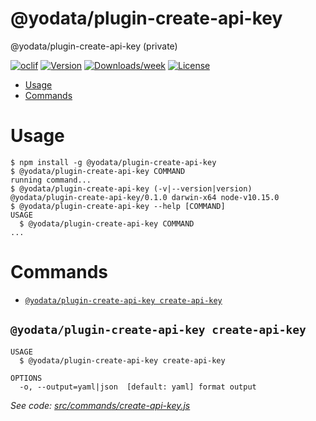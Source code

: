 @yodata/plugin-create-api-key
====================

@yodata/plugin-create-api-key (private)

[![oclif](https://img.shields.io/badge/cli-oclif-brightgreen.svg)](https://oclif.io)
[![Version](https://img.shields.io/npm/v/@yodata/plugin-create-api-key.svg)](https://npmjs.org/package/@yodata/plugin-create-api-key)
[![Downloads/week](https://img.shields.io/npm/dw/@yodata/plugin-create-api-key.svg)](https://npmjs.org/package/@yodata/plugin-create-api-key)
[![License](https://img.shields.io/npm/l/@yodata/plugin-inbox.svg)](https://github.com/yodata/plugin-inbox/blob/master/package.json)

<!-- toc -->
* [Usage](#usage)
* [Commands](#commands)
<!-- tocstop -->
# Usage
<!-- usage -->
```sh-session
$ npm install -g @yodata/plugin-create-api-key
$ @yodata/plugin-create-api-key COMMAND
running command...
$ @yodata/plugin-create-api-key (-v|--version|version)
@yodata/plugin-create-api-key/0.1.0 darwin-x64 node-v10.15.0
$ @yodata/plugin-create-api-key --help [COMMAND]
USAGE
  $ @yodata/plugin-create-api-key COMMAND
...
```
<!-- usagestop -->
# Commands
<!-- commands -->
* [`@yodata/plugin-create-api-key create-api-key`](#yodataplugin-create-api-key-create-api-key)

## `@yodata/plugin-create-api-key create-api-key`

```
USAGE
  $ @yodata/plugin-create-api-key create-api-key

OPTIONS
  -o, --output=yaml|json  [default: yaml] format output
```

_See code: [src/commands/create-api-key.js](https://github.com/Yodata/yodata/blob/v0.1.0/src/commands/create-api-key.js)_
<!-- commandsstop -->
